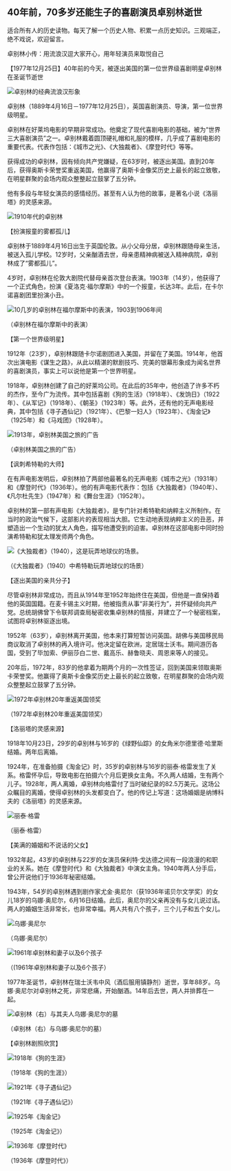 ## 40年前，70多岁还能生子的喜剧演员卓别林逝世

适合所有人的历史读物。每天了解一个历史人物、积累一点历史知识。三观端正，绝不戏说，欢迎留言。  

卓别林小传：用流浪汉逗大家开心，用年轻演员来取悦自己

【1977年12月25日】40年前的今天，被逐出美国的第一位世界级喜剧明星卓别林在圣诞节逝世

![卓别林的经典流浪汉形象](卓别林的经典流浪汉形象.jpg)



卓别林（1889年4月16日－1977年12月25日），英国喜剧演员、导演，第一位世界级明星。

卓别林在好莱坞电影的早期非常成功。他奠定了现代喜剧电影的基础，被为“世界三大喜剧演员”之一。卓别林戴着圆顶硬礼帽和礼服的模样，几乎成了喜剧电影的重要代表。代表作包括：《城市之光》、《大独裁者》、《摩登时代》等等。

获得成功的卓别林，因有倾向共产党嫌疑，在63岁时，被逐出美国。直到20年后，获得奥斯卡荣誉奖重返美国，他赢得了奥斯卡金像奖历史上最长的起立致敬，在明星群聚的会场内观众整整起立鼓掌了五分钟。

他有多段与年轻女演员的感情经历。甚至有人认为他的故事，是著名小说《洛丽塔》的灵感来源。

![1910年代的卓别林](1910年代的卓别林.jpg)

【扮演报童的雾都孤儿】

卓别林于1889年4月16日出生于英国伦敦。从小父母分居，卓别林跟随母亲生活，被送入孤儿学校。12岁时，父亲酗酒去世，母亲患精神病被送入精神病院，卓别林成了“雾都孤儿”。

4岁时，卓别林在伦敦大剧院代替母亲首次登台表演。1903年（14岁），他获得了一个正式角色，扮演《夏洛克·福尔摩斯》中的一个报童，长达3年。此后，在卡尔诺喜剧团里扮演小丑。

![10几岁的卓别林在福尔摩斯中的表演，1903到1906年间](10几岁的卓别林在福尔摩斯中的表演，1903到1906年间.jpg)

（卓别林在福尔摩斯中的表演）

【第一个世界级明星】

1912年（23岁），卓别林跟随卡尔诺剧团进入美国，并留在了美国。1914年，他首次出演电影《谋生之路》，从此以精湛的默剧技巧、完美的银幕形象成为闻名世界的喜剧演员，事实上可以说他是第一个世界明星。

1918年，卓别林创建了自己的好莱坞公司。在此后的35年中，他创造了许多不朽的杰作，至今广为流传。其中包括喜剧《狗的生活》（1918年）、《发饷日》（1922年）、《从军记》（1918年）、《朝圣》（1923年）等。此外，还有他的无声电影经典，其中包括《寻子遇仙记》（1921年）、《巴黎一妇人》（1923年）、《淘金记》（1925年）和《马戏团》（1928年）。

![1913年，卓别林美国之旅的广告](1913年，卓别林美国之旅的广告.jpg)

（卓别林美国之旅的广告）



【讽刺希特勒的大师】

在有声电影发明后，卓别林拍了两部他最著名的无声电影《城市之光》（1931年）和《摩登时代》（1936年）。他的有声电影代表作：包括《大独裁者》（1940年）、《凡尔杜先生》（1947年）和《舞台生涯》（1952年）。

卓别林的第一部有声电影《大独裁者》，是专门针对希特勒和纳粹主义所制作。在当时的政治气候下，这部影片的表现相当大胆。它生动地表现纳粹主义的丑恶，并塑造出一个生动的犹太人角色，描写他遭受到的迫害。卓别林在这部电影中同时扮演希特勒和犹太理发师两个角色。

![《大独裁者》（1940），这是玩弄地球仪的场景。](《大独裁者》（1940），这是玩弄地球仪的场景。.jpg)

（《大独裁者》（1940）中希特勒玩弄地球仪的场景）

【逐出美国的亲共分子】

尽管卓别林非常成功，而且从1914年至1952年始终住在美国，但他是一直保持着他的英国国籍。在麦卡锡主义时期，他被指责从事“非美行为”，并怀疑倾向共产党。总统胡佛曾下令联邦调查局秘密收集卓别林的情报，并建立了一个秘密档案，试图将卓别林驱逐出境。

1952年（63岁），卓别林离开美国，他本来打算短暂访问英国。胡佛与美国移民局商议取消了卓别林的再入境许可。他决定留在欧洲，定居瑞士沃韦。期间游历各国，受到了毕加索、伊丽莎白二世、戴高乐、赫鲁晓夫、周恩来等人的接见。

20年后，1972年，83岁的他拿着为期两个月的一次性签证，回到美国来领取奥斯卡荣誉奖。他赢得了奥斯卡金像奖历史上最长的起立致敬，在明星群聚的会场内观众整整起立鼓掌了五分钟。

![1972年卓别林20年重返美国领奖](1972年卓别林20年重返美国领奖.JPG)

（1972年卓别林20年重返美国领奖）

【洛丽塔的灵感来源】

1918年10月23日，29岁的卓别林与16岁的《绿野仙踪》的女角米尔德里德·哈里斯结婚。两年后离婚。

1924年，在准备拍摄《淘金记》时，35岁的卓别林与16岁的丽泰·格雷发生了关系。格雷怀孕后，导致电影在拍摄六个月后更换女主角。不久两人结婚，生有两个儿子。1928年，两人离婚，卓别林向格雷付了当时破纪录的82.5万美元。这场公众瞩目的离婚，使得卓别林的头发都变白了。他的传记上写道：这场婚姻是纳博科夫的《洛丽塔》的灵感来源。

![丽泰·格雷](丽泰·格雷.jpg)

（丽泰·格雷）

【美满的婚姻和不说话的父女】

1932年起，43岁的卓别林与22岁的女演员保利特·戈达德之间有一段浪漫的和职业的关系。她在《摩登时代》和《大独裁者》中演女主角。1940年两人分手后，曾公开说他们于1936年秘密结婚。

1943年，54岁的卓别林遇到剧作家尤金·奥尼尔（获1936年诺贝尔文学奖）的女儿18岁的乌娜·奥尼尔，6月16日结婚。此后，奥尼尔的父亲再没有与女儿说过话。两人的婚姻生活非常长，也非常幸福。两人共有八个孩子，三个儿子和五个女儿。

![乌娜·奥尼尔](乌娜·奥尼尔.jpg)

（乌娜·奥尼尔）

![1961年卓别林和妻子以及6个孩子](1961年卓别林和妻子以及6个孩子.jpg)

（(1961年卓别林和妻子以及6个孩子）

1977年圣诞节，卓别林在瑞士沃韦中风（酒后服用镇静剂）逝世，享年88岁。乌娜·奥尼尔对卓别林之死，非常悲痛，开始酗酒。14年后去世，两人并排葬在一起。

![卓别林（右）与其夫人乌娜·奥尼尔的墓](卓别林（右）与其夫人乌娜·奥尼尔的墓.JPG)

（卓别林（右）与乌娜·奥尼尔的墓）

【卓别林剧照欣赏】

![1918年《狗的生涯》](1918年《狗的生涯》.jpg)

（1918年《狗的生涯》）

![1921年《寻子遇仙记》](1921年《寻子遇仙记》.jpg)

（1921年《寻子遇仙记》）

![1925年《淘金记》](1925年《淘金记》.jpg)

（1925年《淘金记》）

![1936年《摩登时代》](1936年《摩登时代》.jpg)

（1936年《摩登时代》）

